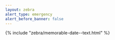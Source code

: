```yaml
---
layout: zebra
alert_type: emergency
alert_before_banner: false
---
```


{% include "zebra/memorable-date--text.html" %}
